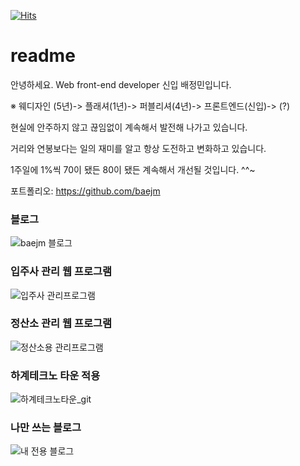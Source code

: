   
  [![Hits](https://hits.seeyoufarm.com/api/count/incr/badge.svg?url=https%3A%2F%2Fgithub.com%2Fgjbae1212%2Fhit-counter)](https://hits.seeyoufarm.com)
  
  

# readme

안녕하세요. Web front-end developer 신입 배정민입니다. <br>

※ 웨디자인 (5년)-> 플래셔(1년)-> 퍼블리셔(4년)-> 프론트엔드(신입)-> (?)

현실에 안주하지 않고 끊임없이 계속해서 발전해 나가고 있습니다.

거리와 연봉보다는 일의 재미를 알고 항상 도전하고 변화하고 있습니다.

1주일에 1%씩 70이 됐든 80이 됐든 계속해서 개선될 것입니다. ^^~

포트폴리오: https://github.com/baejm

### 블로그
![baejm 블로그](https://user-images.githubusercontent.com/35725338/113386439-36abc800-93c5-11eb-842a-6b419758ebaa.gif)

### 입주사 관리 웹 프로그램
![입주사 관리프로그램](https://user-images.githubusercontent.com/35725338/113386498-58a54a80-93c5-11eb-9d3d-7516993c4ddb.gif)


### 정산소 관리 웹 프로그램
![정산소용 관리프로그램](https://user-images.githubusercontent.com/35725338/113386506-5d69fe80-93c5-11eb-88da-471ac2fc0e7d.gif)

### 하계테크노 타운 적용
![하계테크노타운_git](https://user-images.githubusercontent.com/35725338/113386516-622eb280-93c5-11eb-9b44-4d69d767ea01.gif)


### 나만 쓰는 블로그
![내 전용 블로그](https://user-images.githubusercontent.com/35725338/113387279-f3eaef80-93c6-11eb-9b77-49c8518ebbdc.gif)

